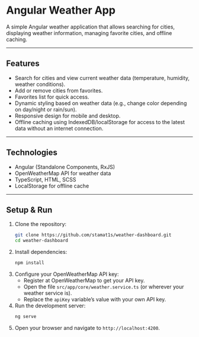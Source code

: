 # Angular Weather App

A simple Angular weather application that allows searching for cities, displaying weather information, managing favorite cities, and offline caching.

---

## Features

- Search for cities and view current weather data (temperature, humidity, weather conditions).
- Add or remove cities from favorites.
- Favorites list for quick access.
- Dynamic styling based on weather data (e.g., change color depending on day/night or rain/sun).
- Responsive design for mobile and desktop.
- Offline caching using IndexedDB/localStorage for access to the latest data without an internet connection.

---

## Technologies

- Angular (Standalone Components, RxJS)
- OpenWeatherMap API for weather data
- TypeScript, HTML, SCSS
- LocalStorage for offline cache

---

## Setup & Run

1. Clone the repository:
   ```bash
   git clone https://github.com/stamat1s/weather-dashboard.git
   cd weather-dashboard
2. Install dependencies:
   ```bash
   npm install
3. Configure your OpenWeatherMap API key:
   - Register at OpenWeatherMap to get your API key.
   - Open the file `src/app/core/weather.service.ts` (or wherever your weather service is).
   - Replace the `apiKey` variable’s value with your own API key.
4. Run the development server:
   ```bash
   ng serve
5. Open your browser and navigate to `http://localhost:4200`.
